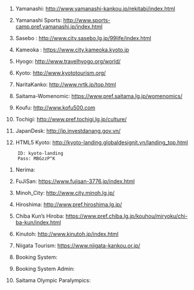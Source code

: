 1. Yamanashi: http://www.yamanashi-kankou.jp/rekitabi/index.html

1. Yamanashi Sports: http://www.sports-camp.pref.yamanashi.jp/index.html

1. Sasebo : http://www.city.sasebo.lg.jp/99life/index.html

1. Kameoka :  https://www.city.kameoka.kyoto.jp

1. Hyogo:  http://www.travelhyogo.org/world/

1. Kyoto:  http://www.kyototourism.org/

1. NaritaKanko: http://www.nrtk.jp/top.html

1. Saitama-Womenomic: https://www.pref.saitama.lg.jp/womenomics/

1. Koufu: http://www.kofu500.com

1. Tochigi: http://www.pref.tochigi.lg.jp/culture/

1. JapanDesk: http://jp.investdanang.gov.vn/

1. HTML5 Kyoto: http://kyoto-landing.globaldesignit.vn/landing_top.html
```
    ID: kyoto-landing
    Pass: MBGzzP^K
```

1. Nerima: 

1. FuJiSan: https://www.fujisan-3776.jp/index.html

1. Minoh_City: http://www.city.minoh.lg.jp/

1. Hiroshima:  http://www.pref.hiroshima.lg.jp/

1. Chiba Kun’s Hiroba: https://www.pref.chiba.lg.jp/kouhou/miryoku/chi-ba-kun/index.html

1. Kinutoh: http://www.kinutoh.jp/index.html

1. Niigata Tourism: https://www.niigata-kankou.or.jp/

1. Booking System: 

1. Booking System Admin: 

1. Saitama Olympic Paralympics:

